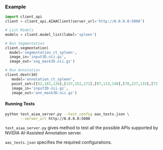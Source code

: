 ### Example
```python
import client_api
client = client_api.AIAAClient(server_url='http://0.0.0.0:5000')

# List Models
models = client.model_list(label='spleen')

# Run Segmentation
client.segmentation(
  model='segmentation_ct_spleen', 
  image_in='input3D.nii.gz',
  image_out='seg_mask3D.nii.gz')

# Run Annotation
client.dextr3d(
   model='annotation_ct_spleen',
   point_set=[[52,181,126],[137,152,171],[97,113,148],[78,227,115],[72,178,80],[97,175,188]],
   image_in='input3D.nii.gz',
   image_out='ann_mask3D.nii.gz')
```

#### Running Tests
```bash
python test_aiaa_server.py --test_config aas_tests.json \
       --server_url http://0.0.0.0:5000
```

`test_aiaa_server.py` gives method to test all the possible APIs supported by NVIDIA AI-Assisted Annotation server.

`aas_tests.json` specifies the required configurations.
